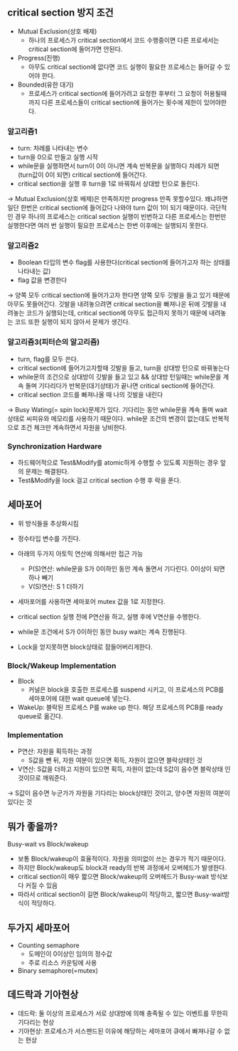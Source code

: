 ## critical section 방지 조건

- Mutual Exclusion(상호 배제)
    - 하나의 프로세스가 critical section에서 코드 수행중이면 다른 프로세서는 critical section에 들어가면 안된다.
- Progress(진행)
    - 아무도 critical section에 없다면 코드 실행이 필요한 프로세스는 들어갈 수 있어야 한다.
- Bounded(유한 대기)
    - 프로세스가 critical section에 들어가려고 요청한 후부터 그 요청이 허용될때까지 다른 프로세스들이 critical section에 들어가는 횟수에 제한이 있어야한다.

### 알고리즘1

- turn: 차례를 나타내는 변수
- turn을 0으로 만들고 실행 시작
- while문을 실행하면서 turn이 0이 아니면 계속 반복문을 실행하다 차례가 되면(turn값이 0이 되면) critical section에 들어간다.
- critical section을 실행 후 turn을 1로 바꿔줘서 상대방 턴으로 돌린다.

→ Mutual Exclusion(상호 배제)은 만족하지만 progress 만족 못할수있다. 왜냐하면 일단 한번은 critical section에 들어갔다 나와야 turn 값이 1이 되기 때문이다. 극단적인 경우 하나의 프로세스는 critical section 실행이 빈번하고 다른 프로세스는 한번만 실행한다면 여러 번 실행이 필요한 프로세스는 한번 이후에는 실행되지 못한다.

### 알고리즘2

- Boolean 타입의 변수 flag를 사용한다(critical section에 들어가고자 하는 상태를 나타내는 값)
- flag 값을 변경한다

→ 양쪽 모두 critical section에 들어가고자 한다면 양쪽 모두 깃발을 들고 있기 때문에 아무도 못들어간다. 깃발을 내려놓으려면 critical section을 빠져나온 뒤에 깃발을 내려놓는 코드가 실행되는데, critical section에 아무도 접근하지 못하기 때문에 내려놓는 코드 또한 실행이 되지 않아서 문제가 생긴다.

### 알고리즘3(피터슨의 알고리즘)

- turn, flag를 모두 쓴다.
- critical section에 들어가고자할때 깃발을 들고, turn을 상대방 턴으로 바꿔놓는다
- while문의 조건으로 상대방이 깃발을 들고 있고 && 상대방 턴일때는 while문을 계속 돌며 기다리다가 반복문(대기상태)가 끝나면 critical section에 들어간다.
- critical section 코드를 빠져나올 때 나의 깃발을 내린다

→ Busy Wating(= spin lock)문제가 있다. 기다리는 동안 while문을 계속 돌며 wait 상태로 씨피유와 메모리를 사용하기 때문이다. while문 조건의 변경이 없는데도 반복적으로 조건 체크만 계속하면서 자원을 낭비한다.

### Synchronization Hardware

- 하드웨어적으로 Test&Modify를 atomic하게 수행할 수 있도록 지원하는 경우 앞의 문제는 해결된다.
- Test&Modify을 lock 걸고 critical section 수행 후 락을 푼다.

## 세마포어

- 위 방식들을 추상화시킴
- 정수타입 변수를 가진다.
- 아래의 두가지 아토믹 연산에 의해서만 접근 가능
    - P(S)연산: while문을 S가 0이하인 동안 계속 돌면서 기다린다. 0이상이 되면 하나 빼기
    - V(S)연산: S 1 더하기

- 세마포어를 사용하면 세마포어 mutex 값을 1로 지정한다.
- critical section 실행 전에 P연산을 하고, 실행 후에 V연산을 수행한다.
- while문 조건에서 S가 0이하인 동안 busy wait는 계속 진행된다.
- Lock을 얻지못하면 block상태로 잠들어버리게한다.

### Block/Wakeup Implementation

- Block
    - 커널은 block을 호출한 프로세스를 suspend 시키고, 이 프로세스의 PCB를 세마포어에 대한 wait queue에 넣는다.
- WakeUp: 블락된 프로세스 P를 wake up 한다. 해당 프로세스의 PCB를 ready queue로 옮긴다.

### Implementation

- P연산: 자원을 획득하는 과정
    - S값을 뺀 뒤, 자원 여분이 있으면 획득, 자원이 없으면 블락상태인 것
- V연산: S값을 더하고 지원이 있으면 획득, 자원이 없는데 S값이 음수면 블락상태 인 것이므로 깨워준다.

→ S값이 음수면 누군가가 자원을 기다리는 block상태인 것이고, 양수면 자원의 여분이 있다는 것

## 뭐가 좋을까?

Busy-wait vs Block/wakeup

- 보통  Block/wakeup이 효율적이다. 자원을 의미없이 쓰는 경우가 적기 때문이다.
- 하지만  Block/wakeup도 block과 ready의 반복 과정에서 오버헤드가 발생한다.
- critical section이 매우 짧으면 Block/wakeup의 오버헤드가 Busy-wait 방식보다 커질 수 있음
- 따라서 critical section이 길면 Block/wakeup이 적당하고, 짧으면 Busy-wait방식이 적당하다.

## 두가지 세마포어

- Counting semaphore
    - 도메인이 0이상인 임의의 정수값
    - 주로 리소스 카운팅에 사용
- Binary semaphore(=mutex)
    
    

## 데드락과 기아현상

- 데드락: 둘 이상의 프로세스가 서로 상대방에 의해 충족될 수 있는 이벤트를 무한히 기다리는 현상
- 기아현상: 프로세스가 서스팬드된 이유에 해당하는 세마포어 큐에서 빠져나갈 수 없는 현상

